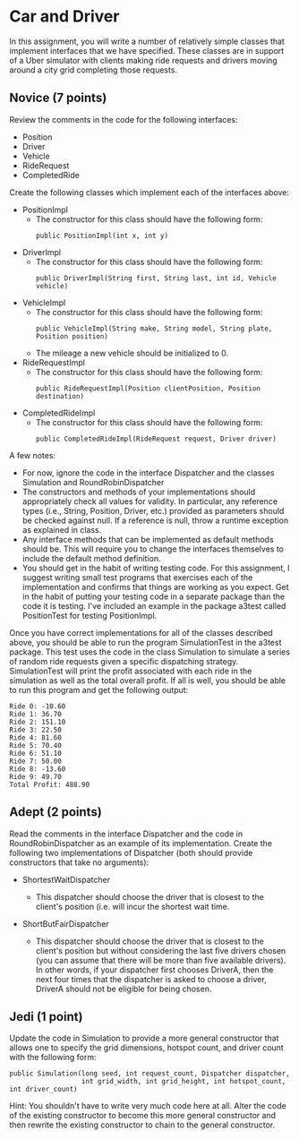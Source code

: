 # Car and Driver


In this assignment, you will write a number of relatively simple classes that implement interfaces that we have specified.
These classes are in support of a Uber simulator with clients making ride requests and drivers moving around
a city grid completing those requests.

## Novice (7 points)

Review the comments in the code for the following interfaces:
* Position
* Driver
* Vehicle
* RideRequest
* CompletedRide

Create the following classes which implement each of the interfaces above:
* PositionImpl
  * The constructor for this class should have the following form:
    ```
    public PositionImpl(int x, int y)
    ```
* DriverImpl
  * The constructor for this class should have the following form:
    ```
    public DriverImpl(String first, String last, int id, Vehicle vehicle)
    ```
* VehicleImpl
  * The constructor for this class should have the following form:
    ```
    public VehicleImpl(String make, String model, String plate, Position position)
    ```
  * The mileage a new vehicle should be initialized to 0.
* RideRequestImpl
  * The constructor for this class should have the following form:
    ```
    public RideRequestImpl(Position clientPosition, Position destination)
    ```
* CompletedRideImpl
  * The constructor for this class should have the following form:
    ```
    public CompletedRideImpl(RideRequest request, Driver driver)
    ```
  
A few notes:
* For now, ignore the code in the interface Dispatcher and the classes Simulation and RoundRobinDispatcher
* The constructors and methods of your implementations should appropriately check all values
  for validity. In particular, any reference types (i.e., String, Position, Driver, etc.) provided
  as parameters should be checked against null. If a reference is null, throw a runtime exception
  as explained in class.
* Any interface methods that can be implemented as default methods should be. This will require
  you to change the interfaces themselves to include the default method definition. 
* You should get in the habit of writing testing code. For this assignment, I suggest writing 
  small test programs that exercises each of the implementation and confirms that things are
  working as you expect. Get in the habit of putting your testing code in a separate package than
  the code it is testing. I've included an example in the package a3test called PositionTest for
  testing PositionImpl.

Once you have correct implementations for all of the classes described above, you should be able
to run the program SimulationTest in the a3test package. This test uses the code in the class Simulation
to simulate a series of random ride requests given a specific dispatching strategy. SimulationTest will
print the profit associated with each ride in the simulation as well as the total overall profit. If all
is well, you should be able to run this program and get the following output:
```
Ride 0: -10.60
Ride 1: 36.70
Ride 2: 151.10
Ride 3: 22.50
Ride 4: 81.60
Ride 5: 70.40
Ride 6: 51.10
Ride 7: 50.00
Ride 8: -13.60
Ride 9: 49.70
Total Profit: 488.90
```

## Adept (2 points)

Read the comments in the interface Dispatcher and the code in RoundRobinDispatcher as an example
of its implementation. Create the following two implementations of Dispatcher (both should provide
constructors that take no arguments):

* ShortestWaitDispatcher
  * This dispatcher should choose the driver that is closest to the client's position (i.e. will incur
    the shortest wait time.
  
* ShortButFairDispatcher
  * This dispatcher should choose the driver that is closest to the client's position but without
    considering the last five drivers chosen (you can assume that there will be more than five
    available drivers). In other words, if your dispatcher first chooses DriverA, then the next four
    times that the dispatcher is asked to choose a driver, DriverA should not be eligible for being
    chosen. 
  
## Jedi (1 point)

Update the code in Simulation to provide a more general constructor that allows one to specify
the grid dimensions, hotspot count, and driver count with the following form:
```
public Simulation(long seed, int request_count, Dispatcher dispatcher,
                  int grid_width, int grid_height, int hotspot_count, int driver_count)
```

Hint: You shouldn't have to write very much code here at all. Alter the code of the existing
constructor to become this more general constructor and then rewrite the existing constructor
to chain to the general constructor.
